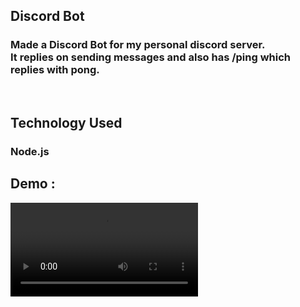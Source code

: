 <h2>Discord Bot</h2>
<h3>Made a Discord Bot for my personal discord server. <br>
It replies on sending messages and also has /ping which replies with pong.</h3>    
<br>
<h2>Technology Used</h2>
<h3>Node.js</h3>
<h2>Demo :</h2>
<video>
  <source src="bot.mp4" type="video/mp4"></video>
